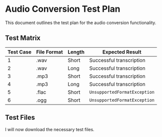 # Audio Conversion Test Plan

This document outlines the test plan for the audio conversion functionality.

## Test Matrix

| Test Case | File Format | Length | Expected Result |
|---|---|---|---|
| 1 | .wav | Short | Successful transcription |
| 2 | .wav | Long | Successful transcription |
| 3 | .mp3 | Short | Successful transcription |
| 4 | .mp3 | Long | Successful transcription |
| 5 | .flac | Short | `UnsupportedFormatException` |
| 6 | .ogg | Short | `UnsupportedFormatException` |

## Test Files

I will now download the necessary test files.